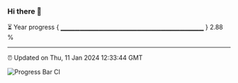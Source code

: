 ### Hi there 👋

⏳ Year progress { ▁▁▁▁▁▁▁▁▁▁▁▁▁▁▁▁▁▁▁▁▁▁▁▁▁▁▁▁▁▁ } 2.88 %

---

⏰ Updated on Thu, 11 Jan 2024 12:33:44 GMT

![Progress Bar CI](https://github.com/ZhaoGui/ZhaoGui/workflows/Progress%20Bar%20CI/badge.svg)
